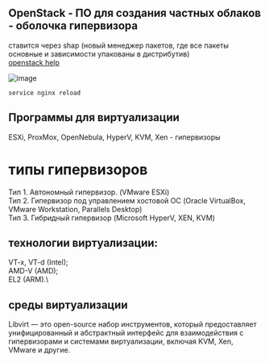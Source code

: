 ## OpenStack - ПО для создания частных облаков - оболочка гипервизора
ставится через shap (новый менеджер пакетов, где все пакеты основные и зависимости упакованы в дистрибутив)\
[openstack help](https://ruvds.com/ru/helpcenter/openstack-ubuntu-20-04/)

![image](https://github.com/vakhtanov/netology_devops_zero_DZ/assets/26109918/fc151564-e110-43b1-9ff2-4de7681a7584)

`service nginx reload`

## Программы для виртуализации
ESXi, ProxMox, OpenNebula, HyperV, KVM, Xen - гипервизоры

# типы гипервизоров
Тип 1. Автономный гипервизор. (VMware ESXi)\
Тип 2. Гипервизор под управлением хостовой ОС (Oracle VirtualBox, VMware Workstation, Parallels Desktop)\
Тип 3. Гибридный гипервизор (Microsoft HyperV, XEN, KVM)

## технологии виртуализации:
VT-x, VT-d (Intel);\
AMD-V (AMD);\
EL2 (ARM).\

## среды виртуализации
Libvirt — это open-source набор инструментов, который предоставляет унифицированный и абстрактный интерфейс для взаимодействия с гипервизорами и системами виртуализации, включая KVM, Xen, VMware и другие.
